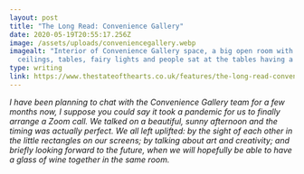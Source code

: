 ```yaml
---
layout: post
title: "The Long Read: Convenience Gallery"
date: 2020-05-19T20:55:17.256Z
image: /assets/uploads/conveniencegallery.webp
imagealt: "Interior of Convenience Gallery space, a big open room with high
  ceilings, tables, fairy lights and people sat at the tables having a chat. "
type: writing
link: https://www.thestateofthearts.co.uk/features/the-long-read-convenience-gallery/
---
```

*I have been planning to chat with the Convenience Gallery team for a few months now, I suppose you could say it took a pandemic for us to finally arrange a Zoom call. We talked on a beautiful, sunny afternoon and the timing was actually perfect. We all left uplifted: by the sight of each other in the little rectangles on our screens; by talking about art and creativity; and briefly looking forward to the future, when we will hopefully be able to have a glass of wine together in the same room.*